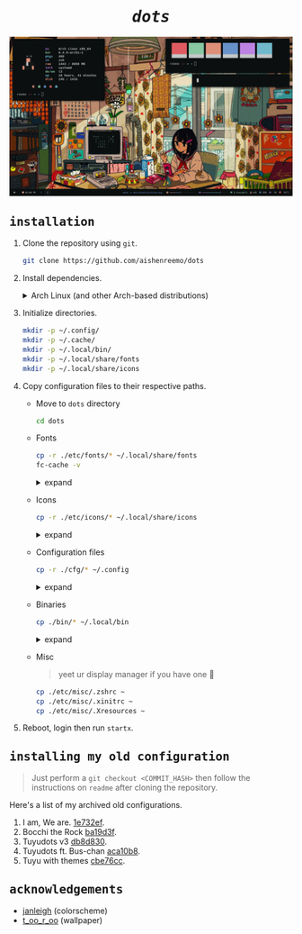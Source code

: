 <div align="center">
    <h1><i><samp>dots</samp></i></h1>
</div>

![](assets/preview.png)

## <samp>installation</samp>
1. Clone the repository using `git`.
    ```sh
    git clone https://github.com/aishenreemo/dots
    ```

2. Install dependencies.

    <details>
    <summary>Arch Linux (and other Arch-based distributions)</summary>

    - install an AUR helper `paru`. 
        ```sh
        git clone https://aur.archlinux.org/paru-bin.git
        cd paru-bin && makepkg -si && cd ..
        ```

    - install dependencies (just install what you need lol). 
        ```sh
        paru -S --needed \
            xorg-xinit xorg-server xorg-xsetroot \
            i3-gaps picom xdg-utils xorg-xrdb hsetroot \
            alacritty zsh rofi polybar xcb-util-xrm \
            dunst libnotify tesseract-data-eng gpick maim light \
            cmus peaclock cava unimatrix tmux # bin/music-player dependencies
        ```

    - install `oh-my-zsh` framework if you're using zsh. 
        ```sh
        sh -c "$(curl -fsSL https://raw.github.com/ohmyzsh/ohmyzsh/master/tools/install.sh)"
        ```
    </details>

3. Initialize directories.
    ```sh
    mkdir -p ~/.config/
    mkdir -p ~/.cache/
    mkdir -p ~/.local/bin/
    mkdir -p ~/.local/share/fonts
    mkdir -p ~/.local/share/icons
    ```

4. Copy configuration files to their respective paths.

    - Move to `dots` directory
        ```sh
        cd dots
        ```

    - Fonts
        ```sh
        cp -r ./etc/fonts/* ~/.local/share/fonts
        fc-cache -v
        ```

        <details>
        <summary>expand</summary>

        ```sh
        cp "./etc/fonts/MaterialIcons-Regular.ttf"      ~/.local/share/fonts
        cp "./etc/fonts/Iosevka Nerd Font Complete.ttf" ~/.local/share/fonts
        cp -r "./etc/fonts/Hack"                        ~/.local/share/fonts
        fc-cache -v
        ```
        </details>

    - Icons
        ```sh
        cp -r ./etc/icons/* ~/.local/share/icons
        ```

        <details>
        <summary>expand</summary>

        ```sh
        cp -r ./etc/icons/Bibata-Modern-Classic/ ~/.local/share/icons/
        ```
        </details>

    - Configuration files
        ```sh
        cp -r ./cfg/* ~/.config
        ```

        <details>
        <summary>expand</summary>

        ```sh
        cp ./cfg/picom.conf   ~/.config
        cp -r ./cfg/alacritty ~/.config
        cp -r ./cfg/dunst     ~/.config
        cp -r ./cfg/i3        ~/.config # requires xresources
        cp -r ./cfg/polybar   ~/.config # requires xresources
        cp -r ./cfg/rofi      ~/.config
        ```
        </details>


    - Binaries
        ```sh
        cp ./bin/* ~/.local/bin
        ```

        <details>
        <summary>expand</summary>

        ```sh
        cp ./bin/clrs         ~/.local/bin
        cp ./bin/colorblocks  ~/.local/bin
        cp ./bin/imgtotxt     ~/.local/bin
        cp ./bin/sus          ~/.local/bin
        cp ./bin/music-player ~/.local/bin
        ```
        </details>

    - Misc
        > yeet ur display manager if you have one :knife:

        ```sh
        cp ./etc/misc/.zshrc ~
        cp ./etc/misc/.xinitrc ~
        cp ./etc/misc/.Xresources ~
        ```

5. Reboot, login then run `startx`.

## <samp>installing my old configuration</samp>
> Just perform a `git checkout <COMMIT_HASH>` then follow the instructions on `readme` after cloning the repository.

Here's a list of my archived old configurations.
1. I am, We are. [1e732ef](https://github.com/aishenreemo/dots/tree/1e732ef954dbd08ffe519d8f11ac1a0596d500d9).
2. Bocchi the Rock [ba19d3f](https://github.com/aishenreemo/dots/tree/ba19d3fc0e2dbaa752db99e845eea98ebf14c4ad).
3. Tuyudots v3 [db8d830](https://github.com/aishenreemo/dots/tree/db8d83053b5d02dc80ba933cc9417e98ed4d1054).
4. Tuyudots ft. Bus-chan [aca10b8](https://github.com/aishenreemo/dots/tree/aca10b83db5cbdf545f2f0e738a347d2a0358489).
5. Tuyu with themes [cbe76cc](https://github.com/aishenreemo/dots/tree/cbe76cc88a14ee0d4a1256bc95919396c5461a12).

## <samp>acknowledgements</samp>

- [janleigh](https://github.com/janleigh) (colorscheme)
- [t_oo_r_oo](https://www.instagram.com/t_oo_r_oo/) (wallpaper)
